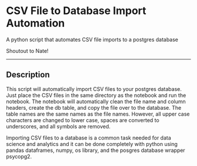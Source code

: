 # CSV File to Database Import Automation
A python script that automates CSV file imports to a postgres database

Shoutout to Nate!
___

## Description

This script will automatically import CSV files to your postgres database. Just place the CSV files in the same directory as the notebook and run the notebook. The notebook will automatically clean the file name and column headers, create the db table, and copy the file over to the database. The table names are the same names as the file names. However, all upper case characters are changed to lower case, spaces are converted to underscores, and all symbols are removed. 

Importing CSV files to a database is a common task needed for data science and analytics and it can be done completely with python using pandas dataframes, numpy, os library, and the posgres database wrapper psycopg2.

